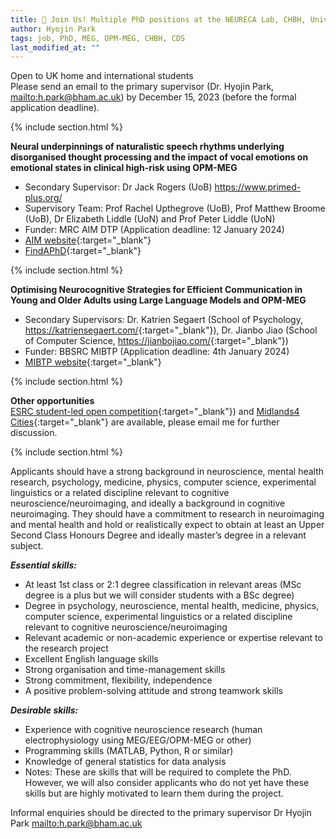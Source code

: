 ```yaml
---
title: 🔔 Join Us! Multiple PhD positions at the NEURECA Lab, CHBH, University of Birmingham
author: Hyojin Park
tags: job, PhD, MEG, OPM-MEG, CHBH, CDS
last_modified_at: ""
---
```

Open to UK home and international students <br>
Please send an email to the primary supervisor (Dr. Hyojin Park, <mailto:h.park@bham.ac.uk>) by December 15, 2023 (before the formal application deadline).

{% include section.html %}

**Neural underpinnings of naturalistic speech rhythms underlying disorganised thought processing and the impact of vocal emotions on emotional states in clinical high-risk using OPM-MEG** <br>
- Secondary Supervisor: Dr Jack Rogers (UoB) <https://www.primed-plus.org/> <br>
- Supervisory Team: Prof Rachel Upthegrove (UoB), Prof Matthew Broome (UoB), Dr Elizabeth Liddle (UoN) and Prof Peter Liddle (UoN) <br>
- Funder: MRC AIM DTP (Application deadline: 12 January 2024) <br>
- [AIM website](https://more.bham.ac.uk/mrc-aim/phd-opportunities/){:target="_blank"} <br>
- [FindAPhD](https://www.findaphd.com/phds/project/neural-underpinnings-of-naturalistic-speech-rhythms-underlying-disorganised-thought-processing-and-the-impact-of-vocal-emotions-on-emotional-states-in-clinical-high-risk-using-opm-meg/?p166013){:target="_blank"}

{% include section.html %}

**Optimising Neurocognitive Strategies for Efficient Communication in Young and Older Adults using Large Language Models and OPM-MEG** <br>
- Secondary Supervisors: Dr. Katrien Segaert (School of Psychology, <https://katriensegaert.com/>{:target="_blank"}), Dr. Jianbo Jiao (School of Computer Science, <https://jianbojiao.com/>{:target="_blank"}) <br>
- Funder: BBSRC MIBTP (Application deadline: 4th January 2024) <br>
- [MIBTP website](https://warwick.ac.uk/fac/cross_fac/mibtp/phd/integrated_understanding_of_health/optimising_neurocognitive_strategies){:target="_blank"}

{% include section.html %}

**Other opportunities** <br>
[ESRC student-led open competition](https://warwick.ac.uk/fac/cross_fac/mgsdtp/studentships/howtoapply/){:target="_blank"}) and [Midlands4 Cities](https://www.midlands4cities.ac.uk/){:target="_blank"} are available, please email me for further discussion.

{% include section.html %}

Applicants should have a strong background in neuroscience, mental health research, psychology, medicine, physics, computer science, experimental linguistics or a related discipline relevant to cognitive neuroscience/neuroimaging, and ideally a background in cognitive neuroimaging. They should have a commitment to research in neuroimaging and mental health and hold or realistically expect to obtain at least an Upper Second Class Honours Degree and ideally master’s degree in a relevant subject.

***Essential skills:***
- At least 1st class or 2:1 degree classification in relevant areas (MSc degree is a plus but we will consider students with a BSc degree) 
- Degree in psychology, neuroscience, mental health, medicine, physics, computer science, experimental linguistics or a related discipline relevant to cognitive neuroscience/neuroimaging 
- Relevant academic or non-academic experience or expertise relevant to the research project 
- Excellent English language skills
- Strong organisation and time-management skills
- Strong commitment, flexibility, independence
- A positive problem-solving attitude and strong teamwork skills

***Desirable skills:***
- Experience with cognitive neuroscience research (human electrophysiology using MEG/EEG/OPM-MEG or other)
- Programming skills (MATLAB, Python, R or similar)
- Knowledge of general statistics for data analysis 
- Notes: These are skills that will be required to complete the PhD. However, we will also consider applicants who do not yet have these skills but are highly motivated to learn them during the project.

Informal enquiries should be directed to the primary supervisor Dr Hyojin Park <mailto:h.park@bham.ac.uk>
